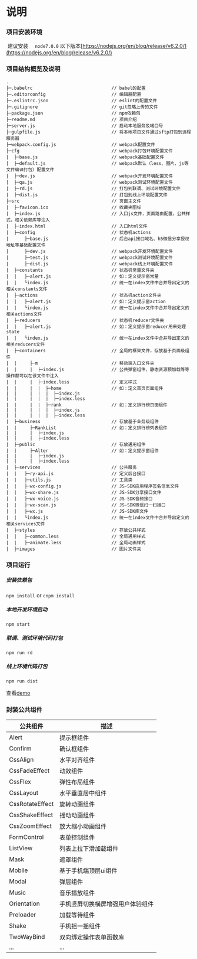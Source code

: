 # 说明

### 项目安装环境	

​	建议安装    `  node7.0.0` 以下版本[https://nodejs.org/en/blog/release/v6.2.0/](https://nodejs.org/en/blog/release/v6.2.0/)

### 项目结构概览及说明

```tree
.
├─.babelrc                              // babel的配置
├─.editorconfig                         // 编辑器配置
├─.eslintrc.json                        // eslint的配置文件
├─.gitignore                            // git忽略上传的文件
├─package.json                          // npm依赖包
├─readme.md                             // 项目介绍
├─server.js                             // 启动本地服务及端口号
├─gulpfile.js                           // 将本地项目文件通过sftp打包到远程服务器
├─webpack.config.js                     // webpack配置文件
├─cfg                                   // webpack打包环境配置文件
|  ├─base.js                            // webpack基础配置文件
|  ├─default.js                         // webpack默认（less、图片、js等文件编译打包）配置文件
|  ├─dev.js                             // webpack开发环境配置文件
|  ├─qa.js                              // webpack测试环境配置文件
|  ├─rd.js                              // 打包到联调、测试环境配置文件
|  ├─dist.js                            // 打包到线上环境配置文件
├─src                                   // 页面主文件
|  ├─favicon.ico                        // 收藏夹图标
|  ├─index.js                           // 入口js文件，页面路由配置，公共样式，相关依赖库等注入
|  ├─index.html                         // 入口html文件
|  ├─config                             // 状态机actions
|      ├─base.js                        // 后台api接口域名、h5微信分享授权地址等基础配置文件
|      ├─dev.js                         // webpack开发环境配置文件
|      ├─test.js                        // webpack测试环境配置文件
|      ├─dist.js                        // webpack线上环境配置文件
|  ├─constants                          // 状态机常量文件夹
|  |   ├─alert.js                       // 如：定义提示窗常量
|  |   └index.js                        // 统一在index文件中合并导出定义的相关constants文件
|  ├─actions                            // 状态机action文件夹
|  |   ├─alert.js                       // 如：定义提示窗action
|  |   └index.js                        // 统一在index文件中合并导出定义的相关actions文件
|  ├─reducers                           // 状态机reducer文件夹
|  |   ├─alert.js                       // 如：定义提示窗reducer用来处理state
|  |   └index.js                        // 统一在index文件中合并导出定义的相关reducers文件
|  ├─containers                         // 全局的框架文件，存放基于页面级组件
|  |     ├─m                            // 移动端入口文件夹
|  |     |  ├─index.js                  // 公共弹窗组件、静态资源预加载等等操作都可以在该文件中注入
|  |     |  ├─index.less                // 定义样式
|  |     |  |  ├─home                   // 如：定义首页页面组件
|  |     |  |  |  ├─index.js           
|  |     |  |  |  ├─index.less         
|  |     |  |  ├─rank                   // 如：定义排行榜页面组件
|  |     |  |  |  ├─index.js           
|  |     |  |  |  ├─index.less         
|  ├─business                           // 存放基于业务级组件
|  |     ├─RankList                     // 如：定义排行榜列表组件
|  |     |  ├─index.js                 
|  |     |  ├─index.less
|  ├─public                             // 存放通用组件
|  |     ├─Alter                        // 如：定义提示窗组件
|  |     |  ├─index.js                 
|  |     |  ├─index.less
|  ├─services                           // 公共服务
|  |   ├─ry-api.js                      // 定义后台接口
|  |   ├─utils.js                       // 工具类
|  |   ├─wx-config.js                   // JS-SDK应用程序签名信息文件
|  |   ├─wx-share.js                    // JS-SDK分享接口文件
|  |   ├─wx-voice.js                    // JS-SDK音频接口
|  |   ├─wx-scan.js                     // JS-SDK微信扫一扫接口
|  |   ├─wx.js                          // JS-SDK库文件
|  |   └index.js                        // 统一在index文件中合并导出定义的相关services文件
|  ├─styles                             // 存放公共样式
|  |   ├─common.less                    // 全局通用样式
|  |   ├─animate.less                   // 全局动画样式
|  ├─images                             // 图片文件夹
```
### 项目运行

##### 安装依赖包

`npm install` or `cnpm install`

##### 本地开发环境启动

`npm start`

##### 联调、测试环境代码打包

`npm run rd`

##### 线上环境代码打包

`npm run dist`

查看[demo](https://xiang0308.github.io/react-webpack/dist/#/m/effect)

### 封装公共组件

| 公共组件        | 描述                             |
| --------------- | -------------------------------- |
| Alert           | 提示框组件                       |
| Confirm         | 确认框组件                       |
| CssAlign        | 水平对齐组件                     |
| CssFadeEffect   | 动效组件                         |
| CssFlex         | 弹性布局组件                     |
| CssLayout       | 水平垂直居中组件                 |
| CssRotateEffect | 旋转动画组件                     |
| CssShakeEffect  | 摇动动画组件                     |
| CssZoomEffect   | 放大缩小动画组件                 |
| FormControl     | 表单控制组件                     |
| ListView        | 列表上拉下滑加载组件             |
| Mask            | 遮罩组件                         |
| Mobile          | 基于手机端顶层ui组件             |
| Modal           | 弹层组件                         |
| Music           | 音乐播放组件                     |
| Orientation     | 手机竖屏切换横屏增强用户体验组件 |
| Preloader       | 加载等待组件                     |
| Shake           | 手机摇一摇组件                   |
| TwoWayBind      | 双向绑定操作表单函数库           |
| ...             | ...                              |

